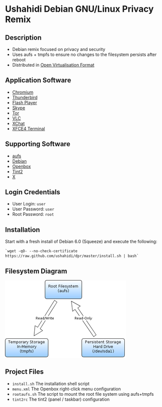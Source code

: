 # Ushahidi Debian GNU/Linux Privacy Remix

## Description

* Debian remix focused on privacy and security
* Uses aufs + tmpfs to ensure no changes to the filesystem persists after reboot
* Distributed in [Open Virtualisation Format](http://www.dmtf.org/standards/ovf)

## Application Software

* [Chromium](http://www.chromium.org/)
* [Thunderbird](http://www.mozilla.org/thunderbird/)
* [Flash Player](http://www.adobe.com/products/flashplayer.html)
* [Skype](http://www.skype.com/)
* [Tor](https://www.torproject.org/)
* [VLC](http://www.videolan.org/vlc/)
* [XChat](http://xchat.org/)
* [XFCE4 Terminal](http://www.xfce.org/projects/terminal)

## Supporting Software

* [aufs](http://aufs.sourceforge.net/)
* [Debian](http://www.debian.org/)
* [Openbox](http://openbox.org/)
* [Tint2](http://code.google.com/p/tint2/)
* [X](http://www.x.org/)

## Login Credentials

* User Login: `user`
* User Password: `user`
* Root Password: `root`

## Installation

Start with a fresh install of Debian 6.0 (Squeeze) and execute the following:

    `wget -qO- --no-check-certificate https://raw.github.com/ushahidi/dpr/master/install.sh | bash`

## Filesystem Diagram

![Filesystem Diagram](https://github.com/ushahidi/dpr/raw/master/doc/filesystem.png)
## Project Files

* `install.sh` The installation shell script
* `menu.xml` The Openbox right-click menu configuration
* `rootaufs.sh` The script to mount the root file system using aufs+tmpfs
* `tint2rc` The tint2 (panel / taskbar) configuration